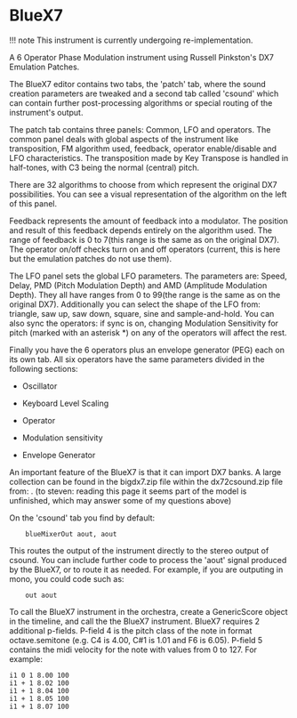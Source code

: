 # BlueX7

!!! note
    This instrument is currently undergoing re-implementation.

A 6 Operator Phase Modulation instrument using Russell Pinkston's DX7
Emulation Patches.

The BlueX7 editor contains two tabs, the 'patch' tab, where the sound
creation parameters are tweaked and a second tab called 'csound' which
can contain further post-processing algorithms or special routing of the
instrument's output.

The patch tab contains three panels: Common, LFO and operators. The
common panel deals with global aspects of the instrument like
transposition, FM algorithm used, feedback, operator enable/disable and
LFO characteristics. The transposition made by Key Transpose is handled
in half-tones, with C3 being the normal (central) pitch.

There are 32 algorithms to choose from which represent the original DX7
possibilities. You can see a visual representation of the algorithm on
the left of this panel.

Feedback represents the amount of feedback into a modulator. The
position and result of this feedback depends entirely on the algorithm
used. The range of feedback is 0 to 7(this range is the same as on the
original DX7). The operator on/off checks turn on and off operators
(current, this is here but the emulation patches do not use them).

The LFO panel sets the global LFO parameters. The parameters are: Speed,
Delay, PMD (Pitch Modulation Depth) and AMD (Amplitude Modulation
Depth). They all have ranges from 0 to 99(the range is the same as on
the original DX7). Additionally you can select the shape of the LFO
from: triangle, saw up, saw down, square, sine and sample-and-hold. You
can also sync the operators: if sync is on, changing Modulation
Sensitivity for pitch (marked with an asterisk \*) on any of the
operators will affect the rest.

Finally you have the 6 operators plus an envelope generator (PEG) each
on its own tab. All six operators have the same parameters divided in
the following sections:

  - Oscillator

  - Keyboard Level Scaling

  - Operator

  - Modulation sensitivity

  - Envelope Generator

An important feature of the BlueX7 is that it can import DX7 banks. A
large collection can be found in the bigdx7.zip file within the
dx72csound.zip file from: [](http://www.parnasse.com/dx72csnd.shtml).
(to steven: reading this page it seems part of the model is unfinished,
which may answer some of my questions above)

On the 'csound' tab you find by default:

```csound-orc
    blueMixerOut aout, aout
```

This routes the output of the instrument directly to the stereo output
of csound. You can include further code to process the 'aout' signal
produced by the BlueX7, or to route it as needed. For example, if you
are outputing in mono, you could code such as:

```csound-orc
    out aout
```

To call the BlueX7 instrument in the orchestra, create a GenericScore
object in the timeline, and call the the BlueX7 instrument. BlueX7
requires 2 additional p-fields. P-field 4 is the pitch class of the note
in format octave.semitone (e.g. C4 is 4.00, C\#1 is 1.01 and F6 is
6.05). P-field 5 contains the midi velocity for the note with values
from 0 to 127. For example:

```csound-sco
i1 0 1 8.00 100
i1 + 1 8.02 100
i1 + 1 8.04 100
i1 + 1 8.05 100
i1 + 1 8.07 100
```